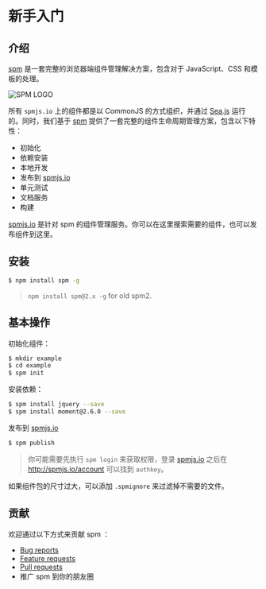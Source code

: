 
# 新手入门

## 介绍

[spm](https://github.com/spmjs/spm) 是一套完整的浏览器端组件管理解决方案，包含对于 JavaScript、CSS 和模板的处理。

![SPM LOGO](https://i.alipayobjects.com/i/localhost/png/201404/2YQxOTYoFp.png)

所有 `spmjs.io` 上的组件都是以 CommonJS 的方式组织，并通过 [Sea.js](https://github.com/seajs/seajs) 运行的。同时，我们基于 [spm](https://github.com/spmjs/spm) 提供了一套完整的组件生命周期管理方案，包含以下特性：

- 初始化
- 依赖安装
- 本地开发
- 发布到 [spmjs.io](http://spmjs.io/)
- 单元测试
- 文档服务
- 构建

[spmjs.io](http://spmjs.io/) 是针对 spm 的组件管理服务。你可以在这里搜索需要的组件，也可以发布组件到这里。

## 安装

```bash
$ npm install spm -g
```

> `npm install spm@2.x -g` for old spm2.

## 基本操作

初始化组件：

```bash
$ mkdir example
$ cd example
$ spm init
```

安装依赖：

```bash
$ spm install jquery --save
$ spm install moment@2.6.0 --save
```

发布到 [spmjs.io](http://spmjs.io/)

```bash
$ spm publish
```

> 你可能需要先执行 `spm login` 来获取权限，登录 [spmjs.io](http://spmjs.io) 之后在 http://spmjs.io/account 可以找到 `authkey`。

如果组件包的尺寸过大，可以添加 `.spmignore` 来过滤掉不需要的文件。

## 贡献

欢迎通过以下方式来贡献 spm ：

- [Bug reports](https://github.com/spmjs/spm/issues)
- [Feature requests](https://github.com/spmjs/spm/issues)
- [Pull requests](https://github.com/spmjs/spm/pulls)
- 推广 spm 到你的朋友圈
